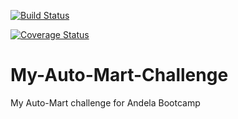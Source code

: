 [![Build Status](https://travis-ci.org/Uzoamaka126/My-Auto-Mart-Challenge.svg?branch=develop)](https://travis-ci.org/Uzoamaka126/My-Auto-Mart-Challenge)

[![Coverage Status](https://coveralls.io/repos/github/Uzoamaka126/My-Auto-Mart-Challenge/badge.svg)](https://coveralls.io/github/Uzoamaka126/My-Auto-Mart-Challenge)


# My-Auto-Mart-Challenge

My Auto-Mart challenge for Andela Bootcamp

